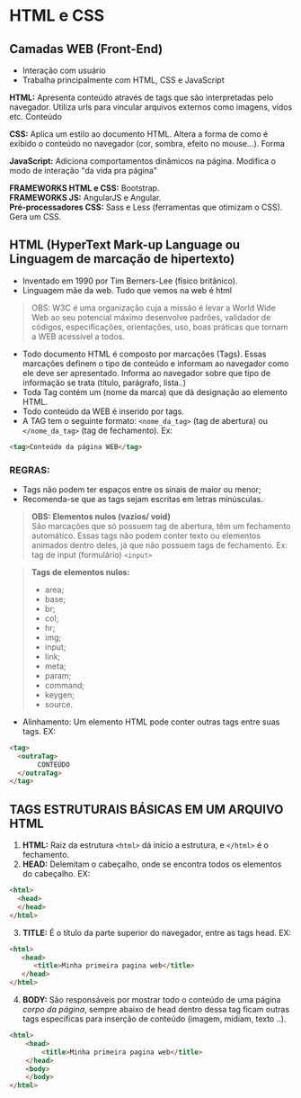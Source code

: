 # HTML e CSS

## Camadas WEB (Front-End)

- Interação com usuário
- Trabalha principalmente com HTML, CSS e JavaScript

**HTML:** Apresenta conteúdo através de tags que são interpretadas pelo navegador. Utiliza
urls para vincular arquivos externos como imagens, vídos etc. Conteúdo

**CSS:** Aplica um estilo ao documento HTML. Altera a forma de como é exibido o conteúdo no
navegador (cor, sombra, efeito no mouse...). Forma

**JavaScript:** Adiciona comportamentos dinâmicos na página. Modifica o modo de interação
"da vida pra página"

**FRAMEWORKS HTML e CSS:** Bootstrap.  
**FRAMEWORKS JS:** AngularJS e Angular.  
**Pré-processadores CSS:** Sass e Less (ferramentas que otimizam o CSS). Gera um CSS.

## HTML (HyperText Mark-up Language ou Linguagem de marcação de hipertexto)

- Inventado em 1990 por Tim Berners-Lee (físico britânico).
- Linguagem mãe da web. Tudo que vemos na web é html

> OBS: W3C é uma organização cuja a missão é levar a World Wide Web ao seu potencial máximo desenvolve padrões, validador de códigos, especificações, orientações, uso, boas práticas que tornam a WEB acessível a todos.

- Todo documento HTML é composto por marcações (Tags). Essas marcações definem o tipo de conteúdo e informam ao navegador
como ele deve ser apresentado. Informa ao navegador sobre que tipo de informação se trata (título, parágrafo, lista..)
- Toda Tag contém um (nome da marca) que dá designação ao elemento HTML.
- Todo conteúdo da WEB é inserido por tags.
- A TAG tem o seguinte formato:
  `<nome_da_tag>` (tag de abertura) ou `</nome_da_tag>` (tag de fechamento). Ex:

```html
<tag>Conteúdo da página WEB</tag>
```

### REGRAS:
- Tags não podem ter espaços entre os sinais de maior ou menor;
- Recomenda-se que as tags sejam escritas em letras minúsculas.

> **OBS: Elementos nulos (vazios/ void)**  
> São marcações que só possuem tag de abertura, têm um fechamento automático. Essas tags não podem conter texto ou elementos animados dentro deles, já que não possuem tags de fechamento. Ex: tag de input (formulário)
> `<input>`

> **Tags de elementos nulos:**
> - area;
> - base;
> - br;
> - col;
> - hr;
> - img;
> - input;
> - link;
> - meta;
> - param;
> - command;
> - keygen;
> - source.

- Alinhamento: Um elemento HTML pode conter outras tags entre suas tags. EX:
```html
<tag>
  <outraTag>
       CONTEÚDO
  </outraTag>
</tag>
```

## TAGS ESTRUTURAIS BÁSICAS EM UM ARQUIVO HTML


1. **HTML:** Raiz da estrutura `<html>` dá início a estrutura, e `</html>` é o fechamento.
2. **HEAD:** Delemitam o cabeçalho, onde se encontra todos os elementos do cabeçalho. EX:
```html
<html>
  <head>
  </head>
</html>
```
3. **TITLE:** É o título da parte superior do navegador, entre as tags head. EX:
```html
<html>
   <head>
      <title>Minha primeira pagina web</title>
   </head>
</html>
```

4. **BODY:** São responsáveis por mostrar todo o conteúdo de uma página *corpo da página*, sempre abaixo de head dentro dessa tag ficam outras tags específicas para inserção de conteúdo (imagem, mídiam, texto ..).
```html
<html>
    <head>
        <title>Minha primeira pagina web</title>
    </head>
    <body>
    </body>
</html>
```
